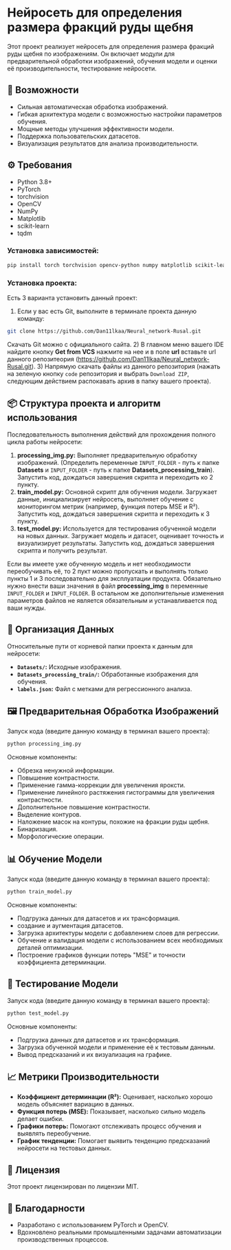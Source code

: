 # Нейросеть для определения размера фракций руды щебня

Этот проект реализует нейросеть для определения размера фракций руды щебня по изображениям. Он включает модули для предварительной обработки изображений, обучения модели и оценки её производительности, тестирование нейросети.

## 🚀 Возможности

- Сильная автоматическая обработка изображений.
- Гибкая архитектура модели с возможностью настройки параметров обучения.
- Мощные методы улучшения эффективности модели.
- Поддержка пользовательских датасетов.
- Визуализация результатов для анализа производительности.

## ⚙️ Требования

- Python 3.8+
- PyTorch
- torchvision
- OpenCV
- NumPy
- Matplotlib
- scikit-learn
- tqdm

### Установка зависимостей:

```bash
pip install torch torchvision opencv-python numpy matplotlib scikit-learn tqdm
```

### Установка проекта:
Есть 3 варианта установить данный проект:
1) Если у вас есть Git, выполните в терминале проекта данную команду:
```bash
git clone https://github.com/Dan11lkaa/Neural_network-Rusal.git
```
Скачать Git можно с официального сайта.
2) В главном меню вашего IDE найдите кнопку **Get from VCS** нажмите на нее и в поле **url** вставьте url данного репозитеория (https://github.com/Dan11lkaa/Neural_network-Rusal.git).
3) Напрямую скачать файлы из данного репозитория (нажать на зеленую кнопку `code` репозитория и выбрать `Download ZIP`, следующим действием распокавать архив в папку вашего проекта).


## 📦 Структура проекта и алгоритм использования

Последовательность выполнения действий для прохождения полного цикла работы нейросети:

1) **processing_img.py:** Выполняет предварительную обработку изображений.
(Определить переменные `INPUT_FOLDER` - путь к папке **Datasets** и `INPUT_FOLDER` - путь к папке **Datasets_processing_train**). 
Запустить код, дождаться завершения скрипта и переходить ко 2 пункту.
2) **train_model.py:** Основной скрипт для обучения модели. Загружает данные, инициализирует нейросеть, выполняет обучение с мониторингом метрик (например, функция потерь MSE и R²).
Запустить код, дождаться завершения скрипта и переходить к 3 пункту.
3) **test_model.py:** Используется для тестирования обученной модели на новых данных. Загружает модель и датасет, оценивает точность и визуализирует результаты.
Запустить код, дождаться завершения скрипта и получить результат.

Если вы имеете уже обученную модель и нет необходимости переобучивать её, то 2 пукт можно пропускать и выполнять только пункты 1 и 3 последовательно для эксплуатации продукта.
Обязательно нужно внести ваши значения в файл **processing_img** в переменные `INPUT_FOLDER` и `INPUT_FOLDER`. В остальном же дополнительные изменения параметров файлов не является обязательным и устанавливается под ваши нужды.


## 📁 Организация Данных
Относительные пути от корневой папки проекта к данным для нейросети:

- **`Datasets/`:** Исходные изображения.
- **`Datasets_processing_train/`:** Обработанные изображения для обучения.
- **`labels.json`:** Файл с метками для регрессионного анализа.


## 🖼️ Предварительная Обработка Изображений

Запуск кода (введите данную команду в терминал вашего проекта):

```bash
python processing_img.py
```
Основные компоненты:
- Обрезка ненужной информации.
- Повышение контрастности.
- Применение гамма-коррекции для увеличения яроксти.
- Применение линейного растяжения гистограммы для увеличения контрастности.
- Дополнительное повышение контрастности.
- Выделение контуров.
- Наложение масок на контуры, похожие на фракции руды щебня.
- Бинаризация.
- Морфологические операции.

## 📊 Обучение Модели

Запуск кода (введите данную команду в терминал вашего проекта):

```bash
python train_model.py
```
Основные компоненты:
- Подгрузка данных для датасетов и их трансформация.
- создание и аугментация датасетов.
- Загрузка архитектуры модели с добавлением слоев для регрессии.
- Обучение и валидация модели с использованием всех необходимых деталей оптимизации.
- Построение графиков функции потерь "MSE" и точности коэффициента детерминации.

## 🧪 Тестирование Модели

Запуск кода (введите данную команду в терминал вашего проекта):

```bash
python test_model.py
```
Основные компоненты:
- Подгрузка данных для датасетов и их трансформация.
- Загрузка обученной модели и применение её к тестовым данным.
- Вывод предсказаний и их визуализация на графике.

## 📈 Метрики Производительности

- **Коэффициент детерминации (R²):** Оценивает, насколько хорошо модель объясняет вариацию в данных.
- **Функция потерь (MSE):** Показывает, насколько сильно модель делает ошибки.
- **Графики потерь:** Помогают отслеживать процесс обучения и выявлять переобучение.
- **График тенденции:** Помогает выявить тенденцию предсказаний нейросети на тестовых данных.

## 📄 Лицензия

Этот проект лицензирован по лицензии MIT.

## 🙌 Благодарности

- Разработано с использованием PyTorch и OpenCV.
- Вдохновлено реальными промышленными задачами автоматизации производственных процессов.

